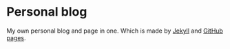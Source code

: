 # Personal blog

My own personal blog and page in one. Which is made by [Jekyll](https://jekyllrb.com/) and [GitHub pages](https://pages.github.com/).
